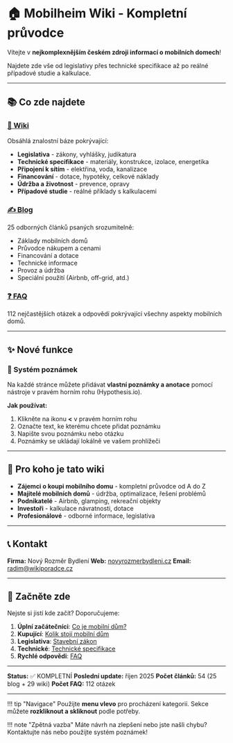 # 🏠 Mobilheim Wiki - Kompletní průvodce

Vítejte v **nejkomplexnějším českém zdroji informací o mobilních domech**!

Najdete zde vše od legislativy přes technické specifikace až po reálné případové studie a kalkulace.

---

## 📚 Co zde najdete

### [📖 Wiki](wiki/index.md)
Obsáhlá znalostní báze pokrývající:

- **Legislativa** - zákony, vyhlášky, judikatura
- **Technické specifikace** - materiály, konstrukce, izolace, energetika
- **Připojení k sítím** - elektřina, voda, kanalizace
- **Financování** - dotace, hypotéky, celkové náklady
- **Údržba a životnost** - prevence, opravy
- **Případové studie** - reálné příklady s kalkulacemi

### [✍️ Blog](blog/index.md)
25 odborných článků psaných srozumitelně:

- Základy mobilních domů
- Průvodce nákupem a cenami
- Financování a dotace
- Technické informace
- Provoz a údržba
- Speciální použití (Airbnb, off-grid, atd.)

### [❓ FAQ](faq/index.md)
112 nejčastějších otázek a odpovědí pokrývající všechny aspekty mobilních domů.

---

## ✨ Nové funkce

### 📝 Systém poznámek
Na každé stránce můžete přidávat **vlastní poznámky a anotace** pomocí nástroje v pravém horním rohu (Hypothesis.io).

**Jak používat:**
1. Klikněte na ikonu **<** v pravém horním rohu
2. Označte text, ke kterému chcete přidat poznámku
3. Napište svou poznámku nebo otázku
4. Poznámky se ukládají lokálně ve vašem prohlížeči

---

## 🎯 Pro koho je tato wiki

- **Zájemci o koupi mobilního domu** - kompletní průvodce od A do Z
- **Majitelé mobilních domů** - údržba, optimalizace, řešení problémů
- **Podnikatelé** - Airbnb, glamping, rekreační objekty
- **Investoři** - kalkulace návratnosti, dotace
- **Profesionálové** - odborné informace, legislativa

---

## 📞 Kontakt

**Firma:** Nový Rozměr Bydlení
**Web:** [novyrozmerbydleni.cz](https://novyrozmerbydleni.cz)
**Email:** radim@wikiporadce.cz

---

## 🚀 Začněte zde

Nejste si jistí kde začít? Doporučujeme:

1. **Úplní začátečníci**: [Co je mobilní dům?](blog/01-co-je-mobilni-dum.md)
2. **Kupující**: [Kolik stojí mobilní dům](blog/04-kolik-stoji-mobilni-dum.md)
3. **Legislativa**: [Stavební zákon](wiki/legislativa/stavebni-zakon.md)
4. **Technické**: [Technické specifikace](wiki/technicke-specifikace/materialy.md)
5. **Rychlé odpovědi**: [FAQ](faq/index.md)

---

**Status:** ✅ KOMPLETNÍ
**Poslední update:** říjen 2025
**Počet článků:** 54 (25 blog + 29 wiki)
**Počet FAQ:** 112 otázek

---

!!! tip "Navigace"
    Použijte **menu vlevo** pro procházení kategorií. Sekce můžete **rozkliknout a skliknout** podle potřeby.

!!! note "Zpětná vazba"
    Máte návrh na zlepšení nebo jste našli chybu? Kontaktujte nás nebo použijte systém poznámek!
